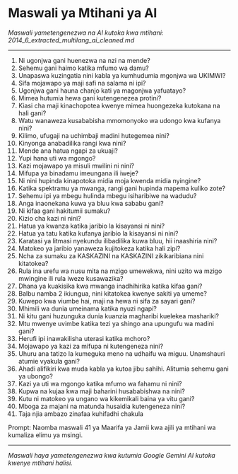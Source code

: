 # Maswali ya Mtihani ya AI
*Maswali yametengenezwa na AI kutoka kwa mtihani: 2014_6_extracted_multilang_ai_cleaned.md*

---

1.  Ni ugonjwa gani huenezwa na nzi na mende?
2.  Sehemu gani haimo katika mfumo wa damu?
3.  Unapaswa kuzingatia nini kabla ya kumhudumia mgonjwa wa UKIMWI?
4.  Sifa mojawapo ya maji safi na salama ni ipi?
5.  Ugonjwa gani hauna chanjo kati ya magonjwa yafuatayo?
6.  Mimea hutumia hewa gani kutengenezea protini?
7.  Kiasi cha maji kinachopotea kwenye mimea huongezeka kutokana na hali gani?
8.  Watu wanaweza kusababisha mmomonyoko wa udongo kwa kufanya nini?
9.  Kilimo, ufugaji na uchimbaji madini hutegemea nini?
10. Kinyonga anabadilika rangi kwa nini?
11. Mende ana hatua ngapi za ukuaji?
12. Yupi hana uti wa mgongo?
13. Kazi mojawapo ya misuli mwilini ni nini?
14. Mifupa ya binadamu imeungana ili iweje?
15. Ni nini hupinda kinapotoka midia moja kwenda midia nyingine?
16. Katika spektramu ya mwanga, rangi gani hupinda mapema kuliko zote?
17. Sehemu ipi ya mbegu hulinda mbegu isiharibiwe na wadudu?
18. Anga inaonekana kuwa ya bluu kwa sababu gani?
19. Ni kifaa gani hakitumii sumaku?
20. Kizio cha kazi ni nini?
21. Hatua ya kwanza katika jaribio la kisayansi ni nini?
22. Hatua ya tatu katika kufanya jaribio la kisayansi ni nini?
23. Karatasi ya litmasi nyekundu ilibadilika kuwa bluu, hii inaashiria nini?
24. Matokeo ya jaribio yanaweza kujitokeza katika hali zipi?
25. Ncha za sumaku za KASKAZINI na KASKAZINI zikikaribiana nini kitatokea?
26. Rula ina urefu wa nusu mita na mzigo umewekwa, nini uzito wa mzigo mwingine ili rula iweze kusawazika?
27. Dhana ya kuakisika kwa mwanga inadhihirika katika kifaa gani?
28. Balbu namba 2 ikiungua, nini kitatokea kwenye sakiti ya umeme?
29. Kuwepo kwa viumbe hai, maji na hewa ni sifa za sayari gani?
30. Mhimili wa dunia umeinama katika nyuzi ngapi?
31. Ni kitu gani huzunguka dunia kuanzia magharibi kuelekea mashariki?
32. Mtu mwenye uvimbe katika tezi ya shingo ana upungufu wa madini gani?
33. Herufi ipi inawakilisha uterasi katika mchoro?
34. Mojawapo ya kazi za mifupa ni kutengeneza nini?
35. Uhuru ana tatizo la kumeguka meno na udhaifu wa miguu. Unamshauri atumie vyakula gani?
36. Ahadi alifikiri kwa muda kabla ya kutoa jibu sahihi. Alitumia sehemu gani ya ubongo?
37. Kazi ya uti wa mgongo katika mfumo wa fahamu ni nini?
38. Kupwa na kujaa kwa maji baharini husababishwa na nini?
39. Kutu ni matokeo ya ungano wa kikemikali baina ya vitu gani?
40. Mboga za majani na matunda husaidia kutengeneza nini?
41. Taja njia ambazo zinafaa kuhifadhi chakula

Prompt: Naomba maswali 41 ya Maarifa ya Jamii kwa ajili ya mtihani wa kumaliza elimu ya msingi.

---
*Maswali haya yametengenezwa kwa kutumia Google Gemini AI kutoka kwenye mtihani halisi.*
